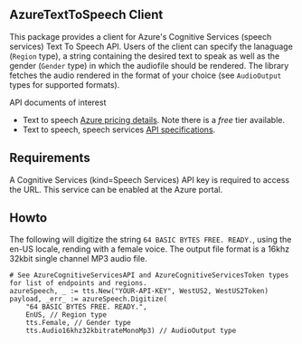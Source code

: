 AzureTextToSpeech Client
---
This package provides a client for Azure's Cognitive Services (speech services) Text To Speech API. Users of the client
can specify the lanaguage (`Region` type), a string containing the desired text to speak as well as the gender (`Gender` type) in which the audiofile should be rendered. The library fetches the audio rendered in the format of your choice (see `AudioOutput` types for supported formats).

API documents of interest
* Text to speech [Azure pricing details](https://azure.microsoft.com/en-us/pricing/details/cognitive-services/speech-services/). Note there is a *free* tier available.
* Text to speech, speech services [API specifications](https://docs.microsoft.com/en-us/azure/cognitive-services/speech-service/rest-apis#text-to-speech-api).

Requirements
---
A Cognitive Services (kind=Speech Services) API key is required to access the URL. This service can be enabled at the Azure portal.

Howto
---
The following will digitize the string `64 BASIC BYTES FREE. READY.`, using the en-US locale, rending with a female voice. The output file format is a 16khz 32kbit single channel MP3 audio file.

```
# See AzureCognitiveServicesAPI and AzureCognitiveServicesToken types for list of endpoints and regions.
azureSpeech, _ := tts.New("YOUR-API-KEY", WestUS2, WestUS2Token)
payload, _err_ := azureSpeech.Digitize(
    "64 BASIC BYTES FREE. READY.",
    EnUS, // Region type
    tts.Female, // Gender type
    tts.Audio16khz32kbitrateMonoMp3) // AudioOutput type
```

